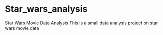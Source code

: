# Star_wars_analysis
Star Wars Movie Data Analysis
This is a small data analysis project on star wars movie data
